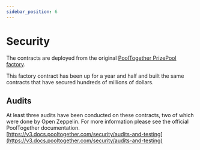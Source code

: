 ```yaml
---
sidebar_position: 6
---
```


# Security

The contracts are deployed from the original [PoolTogether PrizePool factory](https://etherscan.io/address/0xad1c620137fa76f520f9a39daacd7b008d7d2f2d).  

This factory contract has been up for a year and half and built the same contracts that have secured hundreds of millions of dollars. 

## Audits

At least three audits have been conducted on these contracts, two of which were done by Open Zeppelin.  For more information please see the official PoolTogether documentation.  [https://v3.docs.pooltogether.com/security/audits-and-testing](https://v3.docs.pooltogether.com/security/audits-and-testing)


